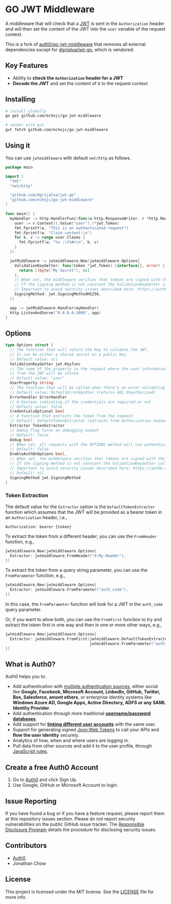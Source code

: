 # GO JWT Middleware

A middleware that will check that a [JWT](http://jwt.io/) is sent in the
`Authorization` header and will then set the content of the JWT into the `user`
variable of the request context.

This is a fork of
[auth0/go-jwt-middleware](https://github.com/auth0/go-jwt-middleware) that
removes all external dependencies except for
[dgrijalva/jwt-go](https://github.com/dgrijalva/jwt-go), which is vendored.

## Key Features

* Ability to **check the `Authorization` header for a JWT**
* **Decode the JWT** and set the content of it to the request context

## Installing

```bash
# install globally
go get github.com/echojc/go-jwt-middleware

# vendor with gvt
gvt fetch github.com/echojc/go-jwt-middleware
```

## Using it

You can use `jwtmiddleware` with default `net/http` as follows.

```go
package main

import (
  "fmt"
  "net/http"

  "github.com/dgrijalva/jwt-go"
  "github.com/echojc/go-jwt-middleware"
)

func main() {
  myHandler := http.HandlerFunc(func(w http.ResponseWriter, r *http.Request) {
    user := r.Context().Value("user").(*jwt.Token)
    fmt.Fprintf(w, "This is an authenticated request")
    fmt.Fprintf(w, "Claim content:\n")
    for k, v := range user.Claims {
      fmt.Fprintf(w, "%s :\t%#v\n", k, v)
    }
  })

  jwtMiddleware := jwtmiddleware.New(jwtmiddleware.Options{
    ValidationKeyGetter: func(token *jwt.Token) (interface{}, error) {
      return []byte("My Secret"), nil
    },
    // When set, the middleware verifies that tokens are signed with the specific signing algorithm
    // If the signing method is not constant the ValidationKeyGetter callback can be used to implement additional checks
    // Important to avoid security issues described here: https://auth0.com/blog/2015/03/31/critical-vulnerabilities-in-json-web-token-libraries/
    SigningMethod: jwt.SigningMethodHS256,
  })

  app := jwtMiddleware.Handler(myHandler)
  http.ListenAndServe("0.0.0.0:3000", app)
}
```

## Options

```go
type Options struct {
  // The function that will return the Key to validate the JWT.
  // It can be either a shared secret or a public key.
  // Default value: nil
  ValidationKeyGetter jwt.Keyfunc
  // The name of the property in the request where the user information
  // from the JWT will be stored.
  // Default value: "user"
  UserProperty string
  // The function that will be called when there's an error validating the token
  // Default value: DefaultErrorHandler (returns 401 Unauthorized)
  ErrorHandler ErrorHandler
  // A boolean indicating if the credentials are required or not
  // Default value: false
  CredentialsOptional bool
  // A function that extracts the token from the request
  // Default: DefaultTokenExtractor (extracts from Authorization header as bearer token)
  Extractor TokenExtractor
  // Debug flag turns on debugging output
  // Default: false
  Debug bool
  // When set, all requests with the OPTIONS method will use authentication
  // Default: false
  EnableAuthOnOptions bool,
  // When set, the middelware verifies that tokens are signed with the specific signing algorithm
  // If the signing method is not constant the ValidationKeyGetter callback can be used to implement additional checks
  // Important to avoid security issues described here: https://auth0.com/blog/2015/03/31/critical-vulnerabilities-in-json-web-token-libraries/
  // Default: nil
  SigningMethod jwt.SigningMethod
}
```

### Token Extraction

The default value for the `Extractor` option is the `DefaultTokenExtractor`
function which assumes that the JWT will be provided as a bearer token
in an `Authorization` header, i.e.,

```
Authorization: bearer {token}
```

To extract the token from a different header, you can use the `FromHeader`
function, e.g.,

```go
jwtmiddleware.New(jwtmiddleware.Options{
  Extractor: jwtmiddleware.FromHeader("X-My-Header"),
})
```

To extract the token from a query string parameter, you can use the
`FromParameter` function, e.g.,

```go
jwtmiddleware.New(jwtmiddleware.Options{
  Extractor: jwtmiddleware.FromParameter("auth_code"),
})
```

In this case, the `FromParameter` function will look for a JWT in the
`auth_code` query parameter.

Or, if you want to allow both, you can use the `FromFirst` function to
try and extract the token first in one way and then in one or more
other ways, e.g.,

```go
jwtmiddleware.New(jwtmiddleware.Options{
  Extractor: jwtmiddleware.FromFirst(jwtmiddleware.DefaultTokenExtractor,
                                     jwtmiddleware.FromParameter("auth_code")),
})
```

## What is Auth0?

Auth0 helps you to:

* Add authentication with [multiple authentication sources](https://docs.auth0.com/identityproviders), either social like **Google, Facebook, Microsoft Account, LinkedIn, GitHub, Twitter, Box, Salesforce, amont others**, or enterprise identity systems like **Windows Azure AD, Google Apps, Active Directory, ADFS or any SAML Identity Provider**.
* Add authentication through more traditional **[username/password databases](https://docs.auth0.com/mysql-connection-tutorial)**.
* Add support for **[linking different user accounts](https://docs.auth0.com/link-accounts)** with the same user.
* Support for generating signed [Json Web Tokens](https://docs.auth0.com/jwt) to call your APIs and **flow the user identity** securely.
* Analytics of how, when and where users are logging in.
* Pull data from other sources and add it to the user profile, through [JavaScript rules](https://docs.auth0.com/rules).

## Create a free Auth0 Account

1. Go to [Auth0](https://auth0.com) and click Sign Up.
2. Use Google, GitHub or Microsoft Account to login.

## Issue Reporting

If you have found a bug or if you have a feature request, please report them at this repository issues section. Please do not report security vulnerabilities on the public GitHub issue tracker. The [Responsible Disclosure Program](https://auth0.com/whitehat) details the procedure for disclosing security issues.

## Contributors

* [Auth0](auth0.com)
* Jonathan Chow

## License

This project is licensed under the MIT license. See the [LICENSE](LICENSE) file for more info.
